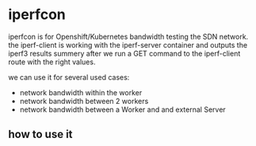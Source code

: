 # iperfcon
iperfcon is for Openshift/Kubernetes bandwidth testing the SDN network.
the iperf-client is working with the iperf-server container and outputs 
the iperf3 results summery after we run a GET command  to the iperf-client 
route with the right values.

we can use it for several used cases:

- network bandwidth within the worker
- network bandwidth between 2 workers
- network bandwidth between a Worker and and external Server

## how to use it 

